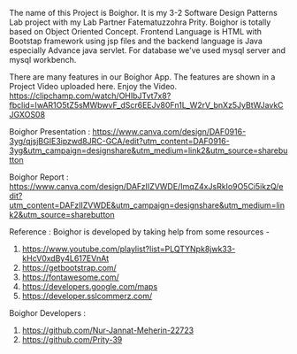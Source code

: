 The name of this Project is Boighor. It is my 3-2 Software Design Patterns Lab project with my Lab Partner Fatematuzzohra Prity. Boighor is totally based on Object Oriented Concept. Frontend Language is HTML with Bootstap framework using jsp files and the backend language is Java especially Advance java servlet. For database we've used mysql server and mysql workbench.

There are many features in our Boighor App. The features are shown in a Project Video uploaded here. Enjoy the Video.
https://clipchamp.com/watch/OHIbJTvt7x8?fbclid=IwAR1O5tZ5sMWbwvF_dScr6EEJv80Fn1L_W2rV_bnXz5JyBtWJavkCJGXOS08

Boighor Presentation :
https://www.canva.com/design/DAF0916-3yg/qjsjBGIE3ipzwd8JRC-GCA/edit?utm_content=DAF0916-3yg&utm_campaign=designshare&utm_medium=link2&utm_source=sharebutton

Boighor Report : 
https://www.canva.com/design/DAFzIIZVWDE/ImqZ4xJsRkIo9O5Ci5ikzQ/edit?utm_content=DAFzIIZVWDE&utm_campaign=designshare&utm_medium=link2&utm_source=sharebutton

Reference : 
Boighor is developed by taking help from some resources -
1. https://www.youtube.com/playlist?list=PLQTYNpk8jwk33-kHcV0xdBy4L617EVnAt
2. https://getbootstrap.com/
3. https://fontawesome.com/
4. https://developers.google.com/maps
5. https://developer.sslcommerz.com/

Boighor Developers : 
1. https://github.com/Nur-Jannat-Meherin-22723
2. https://github.com/Prity-39

   
   
